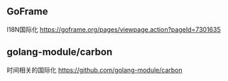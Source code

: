 ## GoFrame
I18N国际化
    https://goframe.org/pages/viewpage.action?pageId=7301635

## golang-module/carbon
时间相关的国际化
    https://github.com/golang-module/carbon
